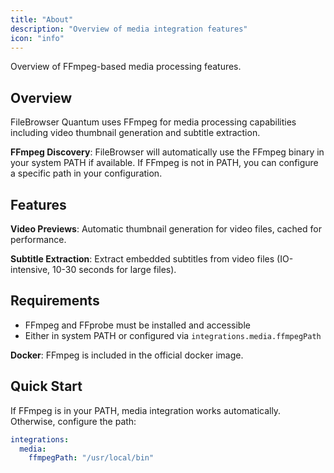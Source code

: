 ```yaml
---
title: "About"
description: "Overview of media integration features"
icon: "info"
---
```


Overview of FFmpeg-based media processing features.

## Overview

FileBrowser Quantum uses FFmpeg for media processing capabilities including video thumbnail generation and subtitle extraction.

**FFmpeg Discovery**: FileBrowser will automatically use the FFmpeg binary in your system PATH if available. If FFmpeg is not in PATH, you can configure a specific path in your configuration.

## Features

**Video Previews**: Automatic thumbnail generation for video files, cached for performance.

**Subtitle Extraction**: Extract embedded subtitles from video files (IO-intensive, 10-30 seconds for large files).

## Requirements

- FFmpeg and FFprobe must be installed and accessible
- Either in system PATH or configured via `integrations.media.ffmpegPath`

**Docker**: FFmpeg is included in the official docker image.

## Quick Start

If FFmpeg is in your PATH, media integration works automatically. Otherwise, configure the path:

```yaml
integrations:
  media:
    ffmpegPath: "/usr/local/bin"
```
